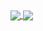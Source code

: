 <a href="https://github.com/anuraghazra/github-readme-stats">
  <img align="center" src="https://github-readme-stats.vercel.app/api?username=jinzhe&count_private=true&show_icons=true&include_all_commits=true&hide_border=true&hide_title=true" />
</a>
<a href="https://github.com/anuraghazra/github-readme-stats">
  <img align="center" src="https://github-readme-stats.vercel.app/api/top-langs/?username=jinzhe&langs_count=3&hide_title=true&hide_border=true" />
</a>
